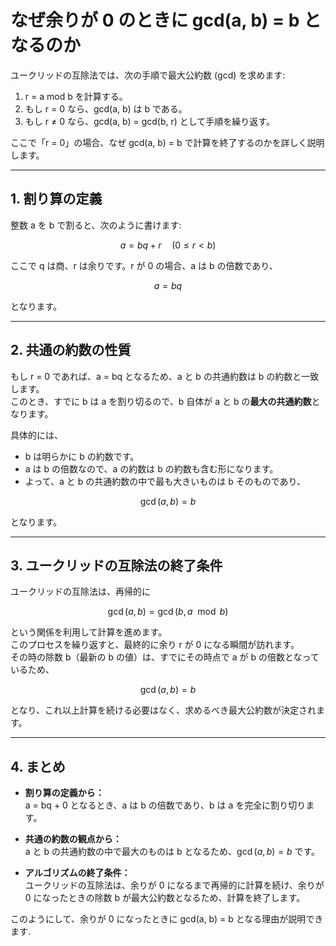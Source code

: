 
# なぜ余りが 0 のときに gcd(a, b) = b となるのか

ユークリッドの互除法では、次の手順で最大公約数 (gcd) を求めます:

1. r = a mod b を計算する。
2. もし r = 0 なら、gcd(a, b) は b である。
3. もし r ≠ 0 なら、gcd(a, b) = gcd(b, r) として手順を繰り返す。

ここで「r = 0」の場合、なぜ gcd(a, b) = b で計算を終了するのかを詳しく説明します。

---

## 1. 割り算の定義

整数 a を b で割ると、次のように書けます:

$$
a = bq + r \quad (0 \le r < b)
$$

ここで q は商、r は余りです。r が 0 の場合、a は b の倍数であり、

$$
a = bq
$$

となります。

---

## 2. 共通の約数の性質

もし r = 0 であれば、a = bq となるため、a と b の共通約数は b の約数と一致します。  
このとき、すでに b は a を割り切るので、b 自体が a と b の**最大の共通約数**となります。

具体的には、
- b は明らかに b の約数です。
- a は b の倍数なので、a の約数は b の約数も含む形になります。
- よって、a と b の共通約数の中で最も大きいものは b そのものであり、

$$
\gcd(a, b) = b
$$

となります。

---

## 3. ユークリッドの互除法の終了条件

ユークリッドの互除法は、再帰的に

$$
\gcd(a, b) = \gcd(b, a \mod b)
$$

という関係を利用して計算を進めます。  
このプロセスを繰り返すと、最終的に余り r が 0 になる瞬間が訪れます。  
その時の除数 b（最新の b の値）は、すでにその時点で a が b の倍数となっているため、

$$
\gcd(a, b) = b
$$

となり、これ以上計算を続ける必要はなく、求めるべき最大公約数が決定されます。

---

## 4. まとめ

- **割り算の定義から：**  
  a = bq + 0 となるとき、a は b の倍数であり、b は a を完全に割り切ります。

- **共通の約数の観点から：**  
  a と b の共通約数の中で最大のものは b となるため、$\gcd(a, b) = b$ です。

- **アルゴリズムの終了条件：**  
  ユークリッドの互除法は、余りが 0 になるまで再帰的に計算を続け、余りが 0 になったときの除数 b が最大公約数となるため、計算を終了します。

このようにして、余りが 0 になったときに gcd(a, b) = b となる理由が説明できます.
